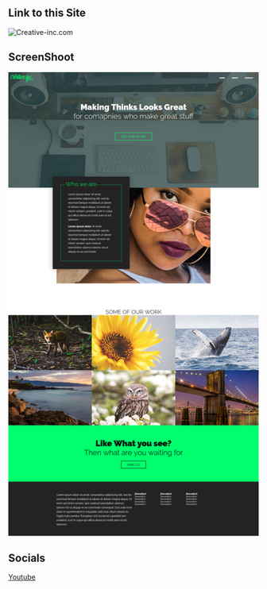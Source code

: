 ## Link to this Site

![Creative-inc.com](https://creative-inc.herokuapp.com/)

## ScreenShoot

![](screenshot.png)

## Socials
[Youtube](https://www.youtube.com/channel/UCX9NJ471o7Wie1DQe94RVIg)
